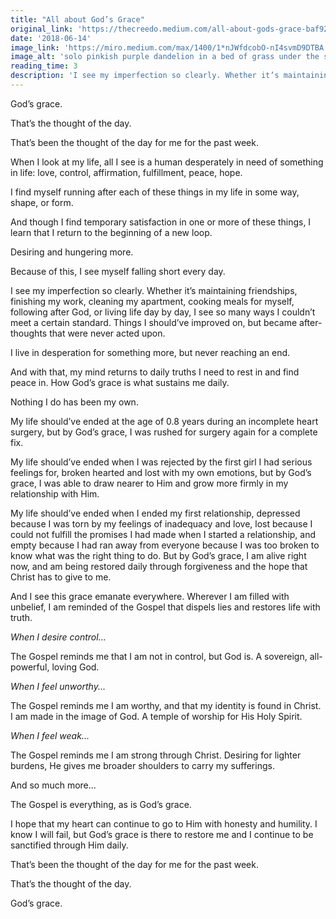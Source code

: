 ```yaml
---
title: "All about God’s Grace"
original_link: 'https://thecreedo.medium.com/all-about-gods-grace-baf928bf4129'
date: '2018-06-14'
image_link: 'https://miro.medium.com/max/1400/1*nJWfdcobO-nI4svmD9DTBA.jpeg'
image_alt: 'solo pinkish purple dandelion in a bed of grass under the sun'
reading_time: 3
description: 'I see my imperfection so clearly. Whether it’s maintaining friendships, finishing my work, cleaning my apartment, cooking meals for myself, following after God, or living life day by day, I see so many ways I couldn’t meet a certain standard. Things I should’ve improved on, but became after-thoughts that were never acted upon.'
---
```

God’s grace.

That’s the thought of the day.

That’s been the thought of the day for me for the past week.

When I look at my life, all I see is a human desperately in need of something in life: love, control, affirmation, fulfillment, peace, hope.

I find myself running after each of these things in my life in some way, shape, or form.

And though I find temporary satisfaction in one or more of these things, I learn that I return to the beginning of a new loop.

Desiring and hungering more.

Because of this, I see myself falling short every day.

I see my imperfection so clearly. Whether it’s maintaining friendships, finishing my work, cleaning my apartment, cooking meals for myself, following after God, or living life day by day, I see so many ways I couldn’t meet a certain standard. Things I should’ve improved on, but became after-thoughts that were never acted upon.

I live in desperation for something more, but never reaching an end.

And with that, my mind returns to daily truths I need to rest in and find peace in. How God’s grace is what sustains me daily.

Nothing I do has been my own.

My life should’ve ended at the age of 0.8 years during an incomplete heart surgery, but by God’s grace, I was rushed for surgery again for a complete fix.

My life should’ve ended when I was rejected by the first girl I had serious feelings for, broken hearted and lost with my own emotions, but by God’s grace, I was able to draw nearer to Him and grow more firmly in my relationship with Him.

My life should’ve ended when I ended my first relationship, depressed because I was torn by my feelings of inadequacy and love, lost because I could not fulfill the promises I had made when I started a relationship, and empty because I had ran away from everyone because I was too broken to know what was the right thing to do. But by God’s grace, I am alive right now, and am being restored daily through forgiveness and the hope that Christ has to give to me.

And I see this grace emanate everywhere. Wherever I am filled with unbelief, I am reminded of the Gospel that dispels lies and restores life with truth.

_When I desire control..._

The Gospel reminds me that I am not in control, but God is. A sovereign, all-powerful, loving God.

_When I feel unworthy..._

The Gospel reminds me I am worthy, and that my identity is found in Christ. I am made in the image of God. A temple of worship for His Holy Spirit.

_When I feel weak..._

The Gospel reminds me I am strong through Christ. Desiring for lighter burdens, He gives me broader shoulders to carry my sufferings.

And so much more...

The Gospel is everything, as is God’s grace.

I hope that my heart can continue to go to Him with honesty and humility. I know I will fail, but God’s grace is there to restore me and I continue to be sanctified through Him daily.

That’s been the thought of the day for me for the past week.

That’s the thought of the day.

God’s grace.
